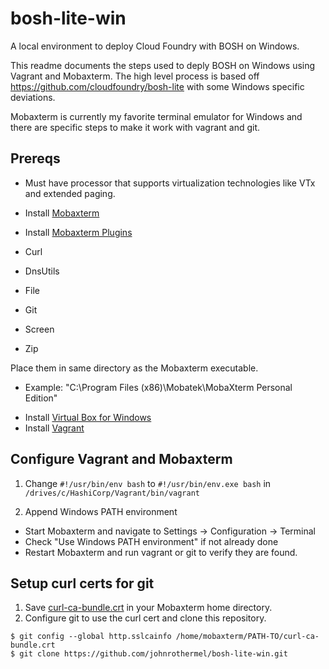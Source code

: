# bosh-lite-win

A local environment to deploy Cloud Foundry with BOSH on Windows.

This readme documents the steps used to deply BOSH on Windows using Vagrant and Mobaxterm. The high level process is based off https://github.com/cloudfoundry/bosh-lite with some Windows specific deviations.

Mobaxterm is currently my favorite terminal emulator for Windows and there are specific steps to make it work with vagrant and git.

## Prereqs
* Must have processor that supports virtualization technologies like VTx and extended paging.

* Install [Mobaxterm](http://mobaxterm.mobatek.net/download-home-edition.html)

* Install [Mobaxterm Plugins](http://mobaxterm.mobatek.net/plugins.html)
 * Curl
 * DnsUtils
 * File
 * Git
 * Screen
 * Zip

  Place them in same directory as the Mobaxterm executable. 
   - Example: "C:\Program Files (x86)\Mobatek\MobaXterm Personal Edition"

* Install [Virtual Box for Windows](https://www.virtualbox.org/wiki/Downloads)
* Install [Vagrant](https://www.vagrantup.com/downloads.html)

## Configure Vagrant and Mobaxterm
1. Change ```#!/usr/bin/env bash``` to ```#!/usr/bin/env.exe bash``` in ```/drives/c/HashiCorp/Vagrant/bin/vagrant```


2. Append Windows PATH environment
 * Start Mobaxterm and navigate to Settings -> Configuration -> Terminal
 * Check "Use Windows PATH environment" if not already done
 * Restart Mobaxterm and run vagrant or git to verify they are found.

## Setup curl certs for git
1. Save [curl-ca-bundle.crt](https://github.com/johnrothermel/bosh-lite-win/blob/master/curl-ca-bundle.crt) in your Mobaxterm home directory.
2. Configure git to use the curl cert and clone this repository.
```
$ git config --global http.sslcainfo /home/mobaxterm/PATH-TO/curl-ca-bundle.crt
$ git clone https://github.com/johnrothermel/bosh-lite-win.git
```

 

 
  
  

